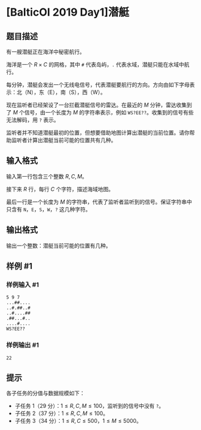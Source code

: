 # [BalticOI 2019 Day1]潜艇

## 题目描述

有一艘潜艇正在海洋中秘密航行。

海洋是一个 $R \times C$ 的网格，其中 `#` 代表岛屿，`.` 代表水域，潜艇只能在水域中航行。

每分钟，潜艇会发出一个无线电信号，代表潜艇要航行的方向。方向由如下字母表示：北（N），东（E），南（S），西（W）。

现在监听者已经架设了一台拦截潜艇信号的雷达。在最近的 $M$ 分钟，雷达收集到了 $M$ 个信号，由一个长度为 $M$ 的字符串表示，例如 `WS?EE??`。收集到的信号有些无法解码，用 `?` 表示。

监听者并不知道潜艇最初的位置，但想要借助地图计算出潜艇的当前位置。请你帮助监听者计算出潜艇当前可能的位置共有几种。

## 输入格式

输入第一行包含三个整数 $R,C,M$。

接下来 $R$ 行，每行 $C$ 个字符，描述海域地图。

最后一行是一个长度为 $M$ 的字符串，代表了监听者监听到的信号。保证字符串中只含有 `N`，`E`，`S`，`W`，`?` 这几种字符。

## 输出格式

输出一个整数：潜艇当前可能的位置有几种。

## 样例 #1

### 样例输入 #1
```
5 9 7
...##....
..#.##..#
..#....##
.##...#..
....#....
WS?EE??
```

### 样例输出 #1

```
22
```

## 提示

各子任务的分值与数据规模如下：

- 子任务 1（29 分）：$1 \leq R,C,M \leq 100$，监听到的信号中没有 `?`。
- 子任务 2（37 分）：$1 \leq R,C,M \leq 100$。
- 子任务 3（34 分）：$1 \leq R,C \leq 500$，$1 \leq M \leq 5000$。
